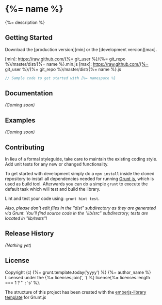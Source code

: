 # {%= name %}

{%= description %}

## Getting Started

Download the [production version][min] or the [development version][max].

[min]: https://raw.github.com/{%= git_user %}/{%= git_repo %}/master/dist/{%= name %}.min.js
[max]: https://raw.github.com/{%= git_user %}/{%= git_repo %}/master/dist/{%= name %}.js

``` javascript
// Sample code to get started with {%= namespace %}
```

## Documentation
_(Coming soon)_

## Examples
_(Coming soon)_

## Contributing
In lieu of a formal styleguide, take care to maintain the existing coding style. Add unit tests for any new or changed functionality.

To get started with development simply do a `npm install` inside the cloned repository to install all dependencies needed for running [Grunt.js](http://gruntjs.com/), which is used as build tool. Afterwards you can do a simple `grunt` to execute the default task which will test and build the library.

Lint and test your code using: `grunt hint test`.

_Also, please don't edit files in the "dist" subdirectory as they are generated via Grunt. You'll find source code in the "lib/src" subdirectory; tests are located in "lib/tests"!_

## Release History
_(Nothing yet)_

## License
Copyright (c) {%= grunt.template.today('yyyy') %} {%= author_name %}
Licensed under the {%= licenses.join(', ') %} license{%= licenses.length === 1 ? '' : 's' %}.

The structure of this project has been created with the [emberjs-library template](https://github.com/pangratz/grunt-init-emberjs-library) for Grunt.js